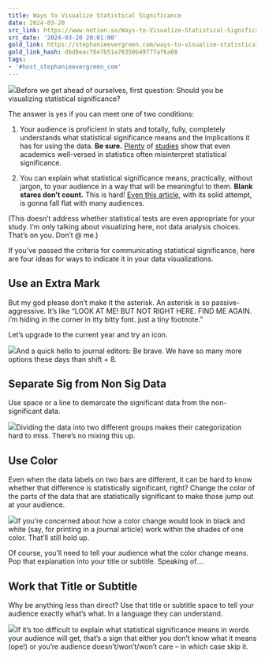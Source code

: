 ```yaml
---
title: Ways to Visualize Statistical Significance
date: 2024-03-20
src_link: https://www.notion.so/Ways-to-Visualize-Statistical-Significance-d16579628eea45b3befc3dae0e1febe8
src_date: '2024-03-20 20:01:00'
gold_link: https://stephanieevergreen.com/ways-to-visualize-statistical-significance/
gold_link_hash: d6d8eacf8e7b51a78350b49777af6a68
tags:
- '#host_stephanieevergreen_com'
---
```


[![](https://stephanieevergreen.com/wp-content/uploads/2024/05/c18ae6ecf0c006bdc312c71343439f1f-1200x400-c-default.png)](https://stephanieevergreen.com/ways-to-visualize-statistical-significance/)Before we get ahead of ourselves, first question: Should you be visualizing statistical significance?

The answer is yes if you can meet one of two conditions:

1. Your audience is proficient in stats and totally, fully, completely understands what statistical significance means and the implications it has for using the data. **Be sure.** [Plent](https://www.frontiersin.org/articles/10.3389/fpsyg.2018.02185/full)[y](https://eris62.eu/telechargements/2003LecoutrePoitevineauLecoutre-Evenstatisticiansarenotimmunetomisinterpretationsofnullhypothesissignificancetests.pdf) of [studies](https://scholar.google.com/scholar_lookup?&title=Interpretation+of+the+p+value%3A+a+national+survey+study+in+academic+psychologists+from+Spain%2E&journal=Psicothema&author=Badenes-Ribera+L.&author=Fr%C3%ADas-Navarro+D.&author=Monterde-i-Bort+H.&author=and+Pascual-Soler+M.&publication_year=2015&volume=27&pages=290-295) show that even academics well-versed in statistics often misinterpret statistical significance.

2. You can explain what statistical significance means, practically, without jargon, to your audience in a way that will be meaningful to them. **Blank stares don’t count.** This is hard! [Even this article](https://www.frontiersin.org/articles/10.3389/fpsyg.2018.02185/full), with its solid attempt, is gonna fall flat with many audiences.

(This doesn’t address whether statistical tests are even appropriate for your study. I’m only talking about visualizing here, not data analysis choices. That’s on you. Don’t @ me.)

If you’ve passed the criteria for communicating statistical significance, here are four ideas for ways to indicate it in your data visualizations.

Use an Extra Mark
-----------------

But my god please don’t make it the asterisk. An asterisk is so passive-aggressive. It’s like “LOOK AT ME! BUT NOT RIGHT HERE. FIND ME AGAIN. i’m hiding in the corner in itty bitty font. just a tiny footnote.”

Let’s upgrade to the current year and try an icon.

[![](https://i0.wp.com/stephanieevergreen.com/wp-content/uploads/2024/02/Icon2.png?resize=767%2C767&ssl=1)](https://i0.wp.com/stephanieevergreen.com/wp-content/uploads/2024/02/Icon2.png?ssl=1)And a quick hello to journal editors: Be brave. We have so many more options these days than shift + 8.

Separate Sig from Non Sig Data
------------------------------

Use space or a line to demarcate the significant data from the non-significant data.

[![](https://i0.wp.com/stephanieevergreen.com/wp-content/uploads/2024/02/ColorBLock.png?resize=767%2C767&ssl=1)](https://i0.wp.com/stephanieevergreen.com/wp-content/uploads/2024/02/ColorBLock.png?ssl=1)Dividing the data into two different groups makes their categorization hard to miss. There’s no mixing this up.

Use Color
---------

Even when the data labels on two bars are different, it can be hard to know whether that difference is statistically significant, right? Change the color of the parts of the data that are statistically significant to make those jump out at your audience.

[![](https://i0.wp.com/stephanieevergreen.com/wp-content/uploads/2024/02/Color.png?resize=1024%2C1024&ssl=1)](https://i0.wp.com/stephanieevergreen.com/wp-content/uploads/2024/02/Color.png?ssl=1)If you’re concerned about how a color change would look in black and white (say, for printing in a journal article) work within the shades of one color. That’ll still hold up.

Of course, you’ll need to tell your audience what the color change means. Pop that explanation into your title or subtitle. Speaking of….

Work that Title or Subtitle
---------------------------

Why be anything less than direct? Use that title or subtitle space to tell your audience exactly what’s what. In a language they can understand.

[![](https://i0.wp.com/stephanieevergreen.com/wp-content/uploads/2024/02/Title.png?resize=1024%2C1024&ssl=1)](https://i0.wp.com/stephanieevergreen.com/wp-content/uploads/2024/02/Title.png?ssl=1)If it’s too difficult to explain what statistical significance means in words your audience will get, that’s a sign that either *you* don’t know what it means (ope!) or you’re audience doesn’t/won’t/won’t care – in which case skip it.